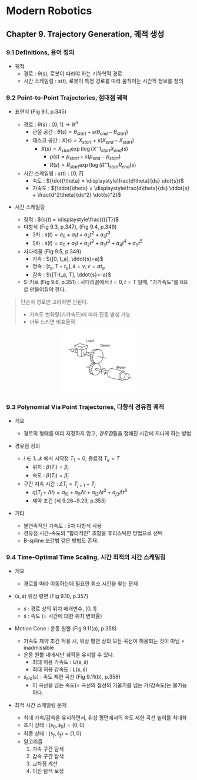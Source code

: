 # Modern Robotics

## Chapter 9. Trajectory Generation, 궤적 생성

### 9.1 Definitions, 용어 정의

- 궤적
	- 경로 : ${\theta(s)}$, 로봇이 따라야 하는 기하학적 경로
	- 시간 스케일링 : ${s(t)}$, 로봇이 특정 경로를 따라 움직이는 시간적 정보를 정의

### 9.2 Point-to-Point Trajectories, 점대점 궤적

- 표현식 (Fig 9.1, p.345)
	- 경로 : ${\theta(s) : [0, 1] \rightarrow \mathbb{R}^n}$
		- 관절 공간 : ${\theta(s) = \theta_{start} + s(\theta_{end} - \theta_{start})}$
		- 태스크 공간 : ${X(s) = X_{start} + s(X_{end} - X_{start})}$
			- ${X(s) = X_{start}\exp{(\log{(X^-1_{start}X_{end})s})}}$
				- ${p(s) = p_{start} + s(p_{end} - p_{start})}$
				- ${R(s) = R_{start} \exp{(\log{(R^-1_{start}R_{end})s})}}$
	- 시간 스케일링 : ${s(t) : [0, T]}$
		- 속도 : ${\dot{\theta} = \displaystyle\frac{d\theta}{ds} \dot{s}}$
		- 가속도 : ${\ddot{\theta} = \displaystyle\frac{d\theta}{ds} \ddot{s} + \frac{d^2\theta}{ds^2} \dot{s}^2}$

- 시간 스케일링
	- 정적 : ${s(t) = \displaystyle\frac{t}{T}}$
	- 다항식 (Fig 9.3, p.347), (Fig 9.4, p.349)
		- 3차 : ${s(t) = a_0 + a_1t + a_2t^2 + a_3t^3}$
		- 5차 : ${s(t) = a_0 + a_1t + a_2t^2 + a_3t^3 + a_4t^4 + a_5t^5}$
	- 사다리꼴 (Fig 9.5, p.349)
		- 가속 : ${[0, t_a], \ddot{s}=a}$
		- 정속 : ${[t_a, T-t_a], \dot{s}=v, v = at_a}$
		- 감속 : ${[T-t_a, T], \ddot{s}=-a}$
	- S-커브 (Fig 9.6, p.351) : 사다리꼴에서 ${t=0, t=T}$ 일때, "가가속도"를 0으로 만들어줘야 한다.

> 단순히 경로만 고려하면 안된다.
> - 가속도 변화량(가가속도)에 따라 진동 발생 가능
> - 너무 느리면 비효율적

<div align="center">
	<img src="image.png">
</div>

### 9.3 Polynomial Via Point Trajectories, 다항식 경유점 궤적

- 개요
	- 경로의 형태를 미리 지정하지 않고, *경유점*들을 정해진 시간에 지나게 하는 방법

- 경유점 정의
	- ${i \in {1 \dots k}}$ 에서 시작점 ${T_1 = 0}$, 종료점 ${T_k = T}$
		- 위치 : ${\beta(T_i) = \beta_i}$
		- 속도 : ${\dot{\beta}(T_i) = \dot{\beta}_i}$
	- 구간 지속 시간 : ${\Delta{T_j} = T_{j+1} - T_j}$
		- ${q(T_j + \Delta{t}) = a_{j0} + a_{j1}\Delta{t} + a_{j2}\Delta{t}^2 + a_{j3}\Delta{t}^3}$
		- 제약 조건 (식 9.26~9.29, p.353)

- 기타
	- 불연속적인 가속도 : 5차 다항식 사용
	- 경유점 시간-속도의 "합리적인" 조합을 휴리스틱한 방법으로 선택
	- B-spline 보간법 같은 방법도 존재.

### 9.4 Time-Optimal Time Scaling, 시간 최적의 시간 스케일링

- 개요
	- 경로를 따라 이동하는데 필요한 최소 시간을 찾는 문제

- ${(s, \dot{s})}$ 위상 평면 (Fig 9.10, p.357)
	- ${s}$ : 경로 상의 위치 매개변수, ${[0, 1]}$
	- ${\dot{s}}$ : 속도 (= 시간에 대한 위치 변화율)

- Motion Cone : 운동 원뿔 (Fig 9.11(a), p.358)
	- 가속도 제약 조건 적용 시, 위상 평면 상의 모든 곡선이 허용되는 것이 아님 = inadmissible
	- 운동 원뿔 내에서만 궤적을 유지할 수 있다.
		- 최대 허용 가속도 : ${U(s, \dot{s})}$
		- 최대 허용 감속도 : ${L(s, \dot{s})}$
	- ${\dot{s}_{lim}(s)}$ : 속도 제한 곡선 (Fig 9.11(b), p.358)
		- 이 곡선을 넘는 속도(= 곡선의 접선의 기울기를 넘는 가/감속도)는 불가능하다.

- 최적 시간 스케일링 문제
	- 최대 가속/감속을 유지하면서, 위상 평면에서의 속도 제한 곡선 높이를 최대화
	- 초기 상태 : ${(s_0, \dot{s}_0) = (0,0)}$
	- 최종 상태 : ${(s_f, \dot{s}_f) = (1,0)}$
	- 알고리즘
		1. 가속 구간 탐색
		2. 감속 구간 탐색
		3. 교차점 계산
		4. 이진 탐색 보정